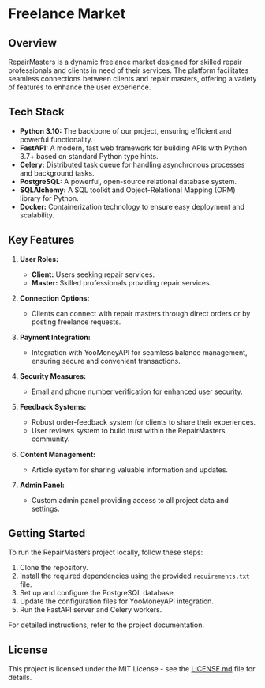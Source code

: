 # Freelance Market

## Overview

RepairMasters is a dynamic freelance market designed for skilled repair professionals and clients in need of their services. The platform facilitates seamless connections between clients and repair masters, offering a variety of features to enhance the user experience.

## Tech Stack

- **Python 3.10:** The backbone of our project, ensuring efficient and powerful functionality.
- **FastAPI:** A modern, fast web framework for building APIs with Python 3.7+ based on standard Python type hints.
- **Celery:** Distributed task queue for handling asynchronous processes and background tasks.
- **PostgreSQL:** A powerful, open-source relational database system.
- **SQLAlchemy:** A SQL toolkit and Object-Relational Mapping (ORM) library for Python.
- **Docker:** Containerization technology to ensure easy deployment and scalability.

## Key Features

1. **User Roles:**
   - **Client:** Users seeking repair services.
   - **Master:** Skilled professionals providing repair services.

2. **Connection Options:**
   - Clients can connect with repair masters through direct orders or by posting freelance requests.

3. **Payment Integration:**
   - Integration with YooMoneyAPI for seamless balance management, ensuring secure and convenient transactions.

4. **Security Measures:**
   - Email and phone number verification for enhanced user security.

5. **Feedback Systems:**
   - Robust order-feedback system for clients to share their experiences.
   - User reviews system to build trust within the RepairMasters community.

6. **Content Management:**
   - Article system for sharing valuable information and updates.

7. **Admin Panel:**
   - Custom admin panel providing access to all project data and settings.

## Getting Started

To run the RepairMasters project locally, follow these steps:

1. Clone the repository.
2. Install the required dependencies using the provided `requirements.txt` file.
3. Set up and configure the PostgreSQL database.
4. Update the configuration files for YooMoneyAPI integration.
5. Run the FastAPI server and Celery workers.

For detailed instructions, refer to the project documentation.

## License

This project is licensed under the MIT License - see the [LICENSE.md](LICENSE.md) file for details.
